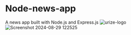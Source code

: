 # Node-news-app
A news app built with Node.js and Express.js
![urize-logo](https://github.com/Codestronomer/Node-news-app/assets/56360107/fb7e7f5d-b7fe-41a5-8458-0d20259cff9b)
![Screenshot 2024-08-29 122525](https://github.com/user-attachments/assets/eef57b30-9988-4488-96ec-5fd0e4e8bd2e)
